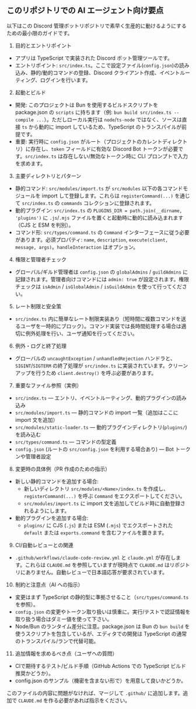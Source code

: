 ## このリポジトリでの AI エージェント向け要点

以下はこの Discord 管理ボットリポジトリで素早く生産的に動けるようにするための最小限のガイドです。

1) 目的とエントリポイント
- アプリは TypeScript で実装された Discord ボット管理ツールです。
- エントリポイント: `src/index.ts`。ここで設定ファイル(`config.json`)の読み込み、静的/動的コマンドの登録、Discord クライアント作成、イベントルーティング、ログインを行います。

2) 起動とビルド
- 開発: このプロジェクトは Bun を使用するビルドスクリプトを package.json の `scripts` に持ちます（例: `bun build src/index.ts --compile ...`）。ただしローカル実行は `node`/`ts-node` ではなく、ソースは直接 `ts` から動的に import しているため、TypeScript のトランスパイルが前提です。
- 重要: 実行時に `config.json` がルート（プロジェクトのカレントディレクトリ）に存在し、`token` フィールドに有効な Discord Bot トークンが必要です。`src/index.ts` は存在しない/無効なトークン時に CLI プロンプトで入力を求めます。

3) 主要ディレクトリとパターン
- 静的コマンド: `src/modules/import.ts` が `src/modules` 以下の各コマンドモジュールを import して登録します。これらは `registerCommand(...)` を通じて `src/index.ts` の `commands` コレクションに登録されます。
- 動的プラグイン: `src/index.ts` の `PLUGINS_DIR = path.join(__dirname, 'plugins')` に `.js`/`.mjs` ファイルを置くと起動時に動的に読み込まれます（CJS と ESM を判別）。
- コマンド形: `src/types/command.ts` の `Command` インターフェースに従う必要があります。必須プロパティ: `name`, `description`, `execute(client, message, args)`。`handleInteraction` はオプション。

4) 権限と管理者チェック
- グローバル/ギルド管理者は `config.json` の `globalAdmins` / `guildAdmins` に記録されます。管理者向けコマンドには `admin: true` が設定されます。権限チェックは `isAdmin` / `isGlobalAdmin` / `isGuildAdmin` を使って行ってください。

5) レート制限と安全策
- `src/index.ts` 内に簡単なレート制限実装あり（短時間に複数コマンドを送るユーザを一時的にブロック）。コマンド実装では長時間処理する場合は適切に例外処理を行い、ユーザ通知を行ってください。

6) 例外・ログと終了処理
- グローバルの `uncaughtException` / `unhandledRejection` ハンドラと、`SIGINT`/`SIGTERM` の終了処理が `src/index.ts` に実装されています。クリーンアップを行うため `client.destroy()` を呼ぶ必要があります。

7) 重要なファイル参照（実例）
- `src/index.ts` — エントリ、イベントルーティング、動的プラグインの読み込み
- `src/modules/import.ts` — 静的コマンドの import 一覧（追加はここに import 文を追加）
- `src/modules/static-loader.ts` — 動的プラグインディレクトリ(`plugins/`)を読み込む
- `src/types/command.ts` — コマンドの型定義
- `config.json` (ルートの `src/config.json` を利用する場合あり) — Bot トークンや管理者設定

8) 変更時の具体例（PR 作成のための指示）
- 新しい静的コマンドを追加する場合:
  - 新しいディレクトリ `src/modules/<Name>/index.ts` を作成し、`registerCommand(...)` を呼ぶ `Command` をエクスポートしてください。
  - `src/modules/import.ts` に import 文を追加してビルド時に自動登録されるようにします。
- 動的プラグインを追加する場合:
  - `plugins/` に CJS (`.js`) または ESM (`.mjs`) でエクスポートされた `default` または `exports.command` を含むファイルを置きます。

9) CI/自動レビューとの関連
- `.github/workflows/claude-code-review.yml` と `claude.yml` が存在します。これらは `CLAUDE.md` を参照していますが現時点で `CLAUDE.md` はリポジトリにありません。自動レビューで日本語応答が要求されています。

10) 制約と注意点（AI への指示）
- 変更はまず TypeScript の静的型に準拠させること（`src/types/command.ts` を参照）。
- `config.json` の変更やトークン取り扱いは慎重に。実行/テストで認証情報を取り扱う場合はダミー値を使って下さい。
- Node/Bun のランタイム差分に注意。package.json は Bun の `bun build` を使うスクリプトを包含しているが、エディタでの開発は TypeScript の通常のトランスパイル/ランで代替可能。

11) 追加情報を求めるべき点（ユーザへの質問）
- CIで期待するテスト/ビルド手順（GitHub Actions での TypeScript ビルド推奨かどうか）。
- config.json のサンプル（機密を含まない形で）を用意して良いかどうか。

このファイルの内容に問題がなければ、マージして `.github/` に追加します。追加で `CLAUDE.md` を作る必要があれば指示をください。
